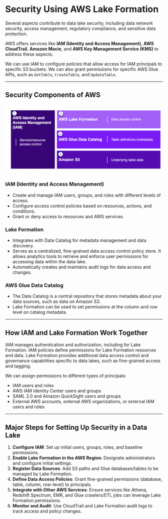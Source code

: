# Security Using AWS Lake Formation

Several aspects contribute to data lake security, including data network security, access management, regulatory compliance, and sensitive data protection.

AWS offers services like **IAM (Identity and Access Management)**, **AWS CloudTrail**, **Amazon Macie**, and **AWS Key Management Service (KMS)** to address these aspects.

We can use IAM to configure policies that allow access for IAM principals to specific S3 buckets. We can also grant permissions for specific AWS Glue APIs, such as `GetTable`, `CreateTable`, and `UpdateTable`.

---
## Security Components of AWS

![Security Components](aws_data/A_data_lake_solution/images/security_components_aws.png)

### IAM (Identity and Access Management)
* Create and manage IAM users, groups, and roles with different levels of access.
* Configure access control policies based on resources, actions, and conditions.
* Grant or deny access to resources and AWS services.

### Lake Formation
* Integrates with Data Catalog for metadata management and data discovery.
* Serves as a centralized, fine-grained data access control policy store. It allows analytics tools to retrieve and enforce user permissions for accessing data within the data lake.
* Automatically creates and maintains audit logs for data access and changes.

### AWS Glue Data Catalog
* The Data Catalog is a central repository that stores metadata about your data sources, such as data on Amazon S3.
* Lake Formation can be used to set permissions at the column and row level on catalog metadata.

---
## How IAM and Lake Formation Work Together

IAM manages authentication and authorization, including for Lake Formation. IAM policies define permissions for Lake Formation resources and data. Lake Formation provides additional data access control and governance capabilities specific to data lakes, such as fine-grained access and tagging.

We can assign permissions to different types of principals:

* IAM users and roles
* AWS IAM Identity Center users and groups
* SAML 2.0 and Amazon QuickSight users and groups
* External AWS accounts, external AWS organizations, or external IAM users and roles

---
## Major Steps for Setting Up Security in a Data Lake

1.  **Configure IAM**: Set up initial users, groups, roles, and baseline permissions.
2.  **Enable Lake Formation in the AWS Region**: Designate administrators and configure initial settings.
3.  **Register Data Sources**: Add S3 paths and Glue databases/tables to be managed by Lake Formation.
4.  **Define Data Access Policies**: Grant fine-grained permissions (database, table, column, row-level) to principals.
5.  **Integrate with Other AWS Services**: Ensure services like Athena, Redshift Spectrum, EMR, and Glue crawlers/ETL jobs can leverage Lake Formation permissions.
6.  **Monitor and Audit**: Use CloudTrail and Lake Formation audit logs to track access and policy changes.